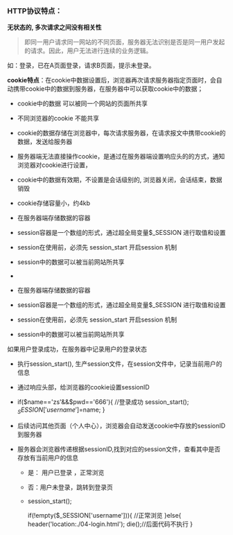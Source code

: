 ### HTTP协议特点：

**无状态的,  多次请求之间没有相关性**

> 即同一用户请求同一网站的不同页面，服务器无法识别是否是同一用户发起的请求。因此，用户无法进行连续的业务逻辑。

如：登录，已在A页面登录，请求B页面，提示未登录。

**cookie特点**：在cookie中数据设置后，浏览器再次请求服务器指定页面时，会自动携带cookie中的数据到服务器，在服务器中可以获取cookie中的数据；

- cookie中的数据 可以被同一个网站的页面所共享
- 不同浏览器的cookie 不能共享
- cookie的数据存储在浏览器中，每次请求服务器，在请求报文中携带cookie的数据，发送给服务器
- 服务器端无法直接操作cookie，是通过在服务器端设置响应头的的方式，通知浏览器对cookie进行设置，
- cookie中的数据有效期，不设置是会话级别的, 浏览器关闭，会话结束，数据销毁
- cookie存储容量小，约4kb



- 在服务器端存储数据的容器
- session容器是一个数组的形式，通过超全局变量$_SESSION 进行取值和设置
- session在使用前，必须先 session_start 开启session 机制
- session中的数据可以被当前网站所共享
- ​


- 在服务器端存储数据的容器
- session容器是一个数组的形式，通过超全局变量$_SESSION 进行取值和设置
- session在使用前，必须先 session_start 开启session 机制
- session中的数据可以被当前网站所共享









如果用户登录成功，在服务器中记录用户的登录状态

- 执行session_start(), 生产session文件，在session文件中，记录当前用户的信息

- 通过响应头部，给浏览器的cookie设置sessionID

- if($name=='zs'&&$pwd=='666'){
    //登录成功
    session_start();
    $_SESSION['username']=$name;
  }

- 后续访问其他页面（个人中心），浏览器会自动发送cookie中存放的sessionID到服务器

- 服务器会浏览器传递根据sessionID,找到对应的session文件，查看其中是否存放有当前用户的信息

  - 是： 用户已登录 ，正常浏览

  - 否：用户未登录，跳转到登录页

  - session_start();

    if(!empty($_SESSION['username'])){
      //正常浏览
    }else{
      header('location:./04-login.html');
      die();//后面代码不执行
    }